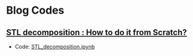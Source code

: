 # Blog Codes

## [STL decomposition : How to do it from Scratch?](https://towardsdatascience.com/stl-decomposition-how-to-do-it-from-scratch-b686711986ec)
* Code: [STL_decomposition.ipynb](https://github.com/rajatsharma369007/blog-codes/blob/master/STL_decoposition.ipynb)
